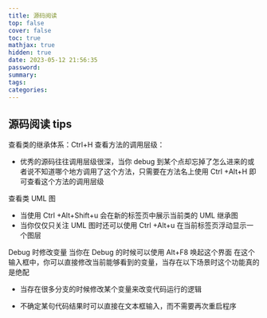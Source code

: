 ```yaml
---
title: 源码阅读
top: false
cover: false
toc: true
mathjax: true
hidden: true
date: 2023-05-12 21:56:35
password:
summary:
tags:
categories:
---
```


## 源码阅读 tips

查看类的继承体系：Ctrl+H
查看方法的调用层级：

- 优秀的源码往往调用层级很深，当你 debug 到某个点却忘掉了怎么进来的或者说不知道哪个地方调用了这个方法，只需要在方法名上使用 Ctrl +Alt+H 即可查看这个方法的调用层级

查看类 UML 图

- 当使用 Ctrl +Alt+Shift+u 会在新的标签页中展示当前类的 UML 继承图
- 当你仅仅只关注 UML 图时还可以使用 Ctrl +Alt+u 在当前标签页浮动显示一个图层

Debug 时修改变量
当你在 Debug 的时候可以使用 Alt+F8 唤起这个界面
在这个输入框中，你可以直接修改当前能够看到的变量，当存在以下场景时这个功能真的是绝配

- 当存在很多分支的时候修改某个变量来改变代码运行的逻辑

- 不确定某句代码结果时可以直接在文本框输入，而不需要再次重启程序
